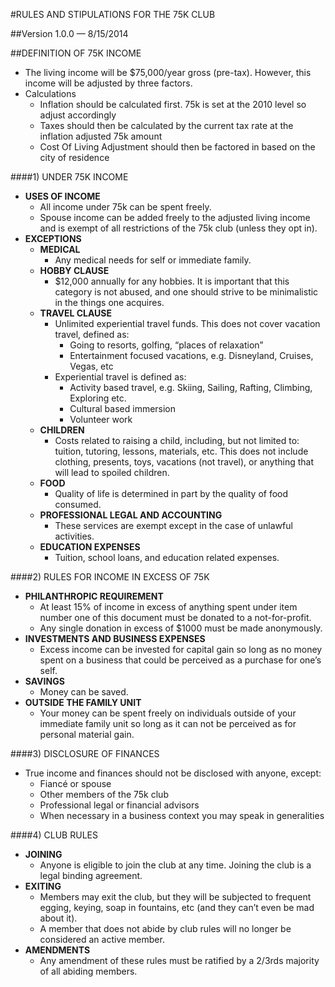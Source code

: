 #RULES AND STIPULATIONS FOR THE 75K CLUB

##Version 1.0.0 — 8/15/2014

##DEFINITION OF 75K INCOME
* The living income will be $75,000/year gross (pre-tax). However, this income will be adjusted by three factors.
* Calculations
   * Inflation should be calculated first. 75k is set at the 2010 level so adjust accordingly
   * Taxes should then be calculated by the current tax rate at the inflation adjusted 75k amount
   * Cost Of Living Adjustment should then be factored in based on the city of residence


####1) UNDER 75K INCOME
* **USES OF INCOME**
   * All income under 75k can be spent freely.
   * Spouse income can be added freely to the adjusted living income and is exempt of all restrictions of the 75k club (unless they opt in).
* **EXCEPTIONS**
   * **MEDICAL**
      * Any medical needs for self or immediate family.
   * **HOBBY CLAUSE**
      * $12,000 annually for any hobbies. It is important that this category is not abused, and one should strive to be minimalistic in the things one acquires.
   * **TRAVEL CLAUSE**
      * Unlimited experiential travel funds. This does not cover vacation travel, defined as:
         * Going to resorts, golfing, “places of relaxation”
         * Entertainment focused vacations, e.g. Disneyland, Cruises, Vegas, etc
      * Experiential travel is defined as:
         * Activity based travel, e.g. Skiing, Sailing, Rafting, Climbing, Exploring etc.
         * Cultural based immersion
         * Volunteer work
   * **CHILDREN**
      * Costs related to raising a child, including, but not limited to: tuition, tutoring, lessons, materials, etc. This does not include clothing, presents, toys, vacations (not travel), or anything that will lead to spoiled children.
   * **FOOD**
      * Quality of life is determined in part by the quality of food consumed.
   * **PROFESSIONAL LEGAL AND ACCOUNTING**
      * These services are exempt except in the case of unlawful activities.
   * **EDUCATION EXPENSES**
      * Tuition, school loans, and education related expenses.


####2) RULES FOR INCOME IN EXCESS OF 75K
* **PHILANTHROPIC REQUIREMENT**
   * At least 15% of income in excess of anything spent under item number one of this document must be donated to a not-for-profit.
   * Any single donation in excess of $1000 must be made anonymously.
* **INVESTMENTS AND BUSINESS EXPENSES**
   * Excess income can be invested for capital gain so long as no money spent on a business that could be perceived as a purchase for one’s self.
* **SAVINGS**
   * Money can be saved.
* **OUTSIDE THE FAMILY UNIT**
   * Your money can be spent freely on individuals outside of your immediate family unit so long as it can not be perceived as for personal material gain.


####3) DISCLOSURE OF FINANCES
* True income and finances should not be disclosed with anyone, except:
   * Fiancé or spouse
   * Other members of the 75k club
   * Professional legal or financial advisors
   * When necessary in a business context you may speak in generalities


####4) CLUB RULES
* **JOINING**
   * Anyone is eligible to join the club at any time. Joining the club is a legal binding agreement.
* **EXITING**
   * Members may exit the club, but they will be subjected to frequent egging, keying, soap in fountains, etc (and they can’t even be mad about it).
   * A member that does not abide by club rules will no longer be considered an active member.
* **AMENDMENTS**
   * Any amendment of these rules must be ratified by a 2/3rds majority of all abiding members.
   
